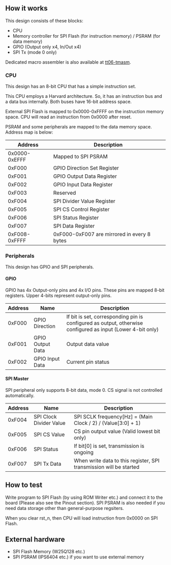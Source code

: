 <!---

This file is used to generate your project datasheet. Please fill in the information below and delete any unused
sections.

You can also include images in this folder and reference them in the markdown. Each image must be less than
512 kb in size, and the combined size of all images must be less than 1 MB.
-->

## How it works
This design consists of these blocks:

- CPU
- Memory controller for SPI Flash (for instruction memory) / PSRAM (for data memory)
- GPIO (Output only x4, In/Out x4)
- SPI Tx (mode 0 only)

Dedicated macro assembler is also available at [tt06-tmasm](https://github.com/JA1TYE/tt06-tmasm).

### CPU
This design has an 8-bit CPU that has a simple instruction set.

This CPU employs a Harvard architecture. So, it has an instruction bus and a data bus internally.
Both buses have 16-bit address space.

External SPI Flash is mapped to 0x0000-0xFFFF on the instruction memory space.
CPU will read an instruction from 0x0000 after reset.

PSRAM and some peripherals are mapped to the data memory space.
Address map is below:

|Address|Description|
|---|---|
|0x0000-0xEFFF|Mapped to SPI PSRAM|
|0xF000|GPIO Direction Set Register|
|0xF001|GPIO Output Data Register|
|0xF002|GPIO Input Data Register|
|0xF003|Reserved|
|0xF004|SPI Divider Value Register|
|0xF005|SPI CS Control Register|
|0xF006|SPI Status Register|
|0xF007|SPI Data Register|
|0xF008-0xFFFF|0xF000-0xF007 are mirrored in every 8 bytes|

### Peripherals
This design has GPIO and SPI peripherals.
#### GPIO
GPIO has 4x Output-only pins and 4x I/O pins.
These pins are mapped 8-bit registers. Upper 4-bits represent output-only pins.

|Address|Name|Description|
|---|---|---|
|0xF000|GPIO Direction|If bit is set, corresponding pin is configured as output, otherwise configured as input (Lower 4-bit only)|
|0xF001|GPIO Output Data|Output data value|
|0xF002|GPIO Input Data|Current pin status|

#### SPI Master
SPI peripheral only supports 8-bit data, mode 0.
CS signal is not controlled automatically.

|Address|Name|Description|
|---|---|---|
|0xF004|SPI Clock Divider Value|SPI SCLK frequency[Hz] = (Main Clock / 2) / (Value[3:0] + 1) |
|0xF005|SPI CS Value|CS pin output value (Valid lowest bit only)|
|0xF006|SPI Status|If bit[0] is set, transmission is ongoing|
|0xF007|SPI Tx Data|When write data to this register, SPI transmission will be started|

## How to test
Write program to SPI Flash (by using ROM Writer etc.) and connect it to the board (Please also see the Pinout section).
SPI PSRAM is also needed if you need data storage other than general-purpose regsiters.

When you clear rst_n, then CPU will load instruction from 0x0000 on SPI Flash.

## External hardware
- SPI Flash Memory (W25Q128 etc.)
- SPI PSRAM (IPS6404 etc.) if you want to use external memory